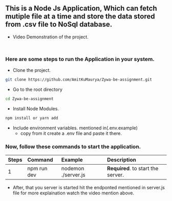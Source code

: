 ## This is a Node Js Application, Which can fetch mutiple file at a time and store the data stored from .csv file to NoSql database.

- Video Demonstration of the project.
```HTTP
  
 ```

### Here are some steps to run the Application in your system.

* Clone the project.
```bash
git clone https://github.com/AmitKuMaurya/Zywa-be-assignment.git
```

* Go to the root directory
```bash
cd Zywa-be-assignment
```

* Install Node Modules.
```bash
npm install or yarn add
```

* Include environment variables. mentioned in(.env.example)
  * copy from it create a .env file and paste it there.

### Now, follow these commands to start the application.
|  Steps | Command           | Example             | Description                                                                |
| :------| :--------         | :-------            | :--------------------------------------                                    |
|    1   | npm run dev       | nodemon ./server.js | **Required**. to start the server.                                         |


* After, that you server is started hit the endponted mentioned in server.js file for more explaination watch the video mention above.
